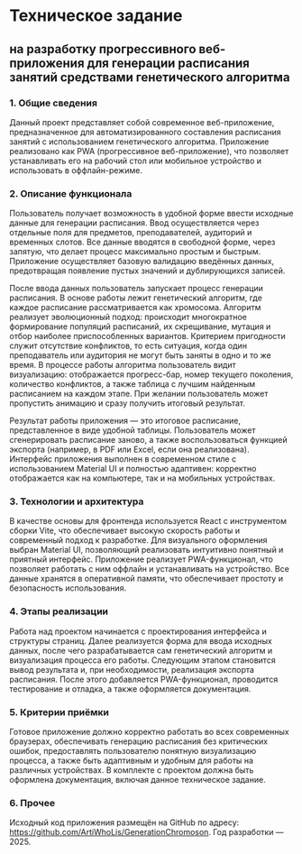# Техническое задание

## на разработку прогрессивного веб-приложения для генерации расписания занятий средствами генетического алгоритма

### 1. Общие сведения

Данный проект представляет собой современное веб-приложение, предназначенное для автоматизированного составления расписания занятий с использованием генетического алгоритма. Приложение реализовано как PWA (прогрессивное веб-приложение), что позволяет устанавливать его на рабочий стол или мобильное устройство и использовать в оффлайн-режиме.

### 2. Описание функционала

Пользователь получает возможность в удобной форме ввести исходные данные для генерации расписания. Ввод осуществляется через отдельные поля для предметов, преподавателей, аудиторий и временных слотов. Все данные вводятся в свободной форме, через запятую, что делает процесс максимально простым и быстрым. Приложение осуществляет базовую валидацию введённых данных, предотвращая появление пустых значений и дублирующихся записей.

После ввода данных пользователь запускает процесс генерации расписания. В основе работы лежит генетический алгоритм, где каждое расписание рассматривается как хромосома. Алгоритм реализует эволюционный подход: происходит многократное формирование популяций расписаний, их скрещивание, мутация и отбор наиболее приспособленных вариантов. Критерием пригодности служит отсутствие конфликтов, то есть ситуация, когда один преподаватель или аудитория не могут быть заняты в одно и то же время. В процессе работы алгоритма пользователь видит визуализацию: отображается прогресс-бар, номер текущего поколения, количество конфликтов, а также таблица с лучшим найденным расписанием на каждом этапе. При желании пользователь может пропустить анимацию и сразу получить итоговый результат.

Результат работы приложения — это итоговое расписание, представленное в виде удобной таблицы. Пользователь может сгенерировать расписание заново, а также воспользоваться функцией экспорта (например, в PDF или Excel, если она реализована). Интерфейс приложения выполнен в современном стиле с использованием Material UI и полностью адаптивен: корректно отображается как на компьютере, так и на мобильных устройствах.

### 3. Технологии и архитектура

В качестве основы для фронтенда используется React с инструментом сборки Vite, что обеспечивает высокую скорость работы и современный подход к разработке. Для визуального оформления выбран Material UI, позволяющий реализовать интуитивно понятный и приятный интерфейс. Приложение реализует PWA-функционал, что позволяет работать с ним оффлайн и устанавливать на устройство. Все данные хранятся в оперативной памяти, что обеспечивает простоту и безопасность использования.

### 4. Этапы реализации

Работа над проектом начинается с проектирования интерфейса и структуры страниц. Далее реализуется форма для ввода исходных данных, после чего разрабатывается сам генетический алгоритм и визуализация процесса его работы. Следующим этапом становится вывод результата и, при необходимости, реализация экспорта расписания. После этого добавляется PWA-функционал, проводится тестирование и отладка, а также оформляется документация.

### 5. Критерии приёмки

Готовое приложение должно корректно работать во всех современных браузерах, обеспечивать генерацию расписания без критических ошибок, предоставлять пользователю понятную визуализацию процесса, а также быть адаптивным и удобным для работы на различных устройствах. В комплекте с проектом должна быть оформлена документация, включая данное техническое задание.

### 6. Прочее

Исходный код приложения размещён на GitHub по адресу: https://github.com/ArtiWhoLis/GenerationChromoson. Год разработки — 2025. 
